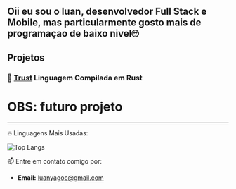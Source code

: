 ## Oii eu sou o luan, desenvolvedor Full Stack e Mobile, mas particularmente gosto mais de programaçao de baixo nivel🙄

## Projetos

### 🚀 [Trust](https://github.com/seu-usuario/trust) Linguagem Compilada em Rust 
# OBS: futuro projeto
---

🔥 Linguagens Mais Usadas:

![Top Langs](https://github-readme-stats.vercel.app/api/top-langs/?username=LuanYago&layout=compact&theme=radical)

📫 Entre em contato comigo por:
- **Email:** [luanyagoc@gmail.com](mailto:luanyagoc@gmail.com)
